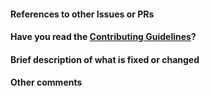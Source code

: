 <!--
Thank you for sending the PR! We appreciate you spending the time to work on these changes.

Help us understand your motivation by explaining why you decided to make this change.

You can learn more about contributing to grpc-gateway here: https://github.com/aromanovich/grpc-gateway/blob/master/CONTRIBUTING.md

Happy contributing!

-->

#### References to other Issues or PRs

<!-- If this pull request fixes an issue, write "Fixes #NNNN" in that exact
format, e.g. "Fixes #1234" (see
https://tinyurl.com/auto-closing for more information). Also, please
write a comment on that issue linking back to this pull request once it is
open. -->

#### Have you read the [Contributing Guidelines](https://github.com/aromanovich/grpc-gateway/blob/master/CONTRIBUTING.md)?

#### Brief description of what is fixed or changed

#### Other comments
